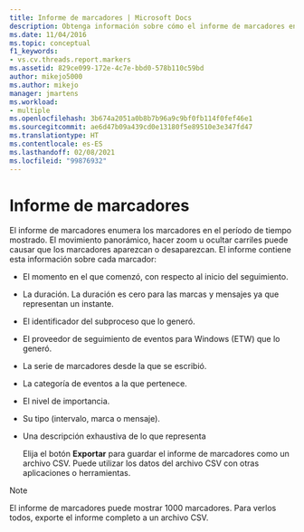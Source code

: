 ```yaml
---
title: Informe de marcadores | Microsoft Docs
description: Obtenga información sobre cómo el informe de marcadores enumera los marcadores en el intervalo de tiempo mostrado y cómo puede hacer que los marcadores aparezcan o desaparezcan.
ms.date: 11/04/2016
ms.topic: conceptual
f1_keywords:
- vs.cv.threads.report.markers
ms.assetid: 829ce099-172e-4c7e-bbd0-578b110c59bd
author: mikejo5000
ms.author: mikejo
manager: jmartens
ms.workload:
- multiple
ms.openlocfilehash: 3b674a2051a0b8b7b96a9c9bf0fb114f0fef46e1
ms.sourcegitcommit: ae6d47b09a439cd0e13180f5e89510e3e347fd47
ms.translationtype: HT
ms.contentlocale: es-ES
ms.lasthandoff: 02/08/2021
ms.locfileid: "99876932"
---
```

# <a name="markers-report"></a>Informe de marcadores
El informe de marcadores enumera los marcadores en el período de tiempo mostrado.  El movimiento panorámico, hacer zoom u ocultar carriles puede causar que los marcadores aparezcan o desaparezcan. El informe contiene esta información sobre cada marcador:

- El momento en el que comenzó, con respecto al inicio del seguimiento.

- La duración. La duración es cero para las marcas y mensajes ya que representan un instante.

- El identificador del subproceso que lo generó.

- El proveedor de seguimiento de eventos para Windows (ETW) que lo generó.

- La serie de marcadores desde la que se escribió.

- La categoría de eventos a la que pertenece.

- El nivel de importancia.

- Su tipo (intervalo, marca o mensaje).

- Una descripción exhaustiva de lo que representa

  Elija el botón **Exportar** para guardar el informe de marcadores como un archivo CSV. Puede utilizar los datos del archivo CSV con otras aplicaciones o herramientas.

> [!NOTE]
> El informe de marcadores puede mostrar 1000 marcadores. Para verlos todos, exporte el informe completo a un archivo CSV.